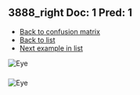 ## 3888_right Doc: 1 Pred: 1
- [Back to confusion matrix](https://github.com/juliandewit/kaggle_retinopathy/blob/master/matrix.md)
- [Back to list](https://github.com/juliandewit/kaggle_retinopathy/blob/master/lists/11/list.md)
- [Next example in list](https://github.com/juliandewit/kaggle_retinopathy/blob/master/lists/11/38/38882_left.md)

![Eye](https://retinopaty.blob.core.windows.net/size1024/3888_right_1.jpeg)

### 

![Eye]()

